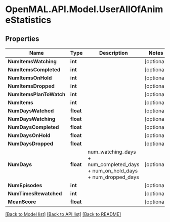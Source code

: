 # OpenMAL.API.Model.UserAllOfAnimeStatistics
## Properties

Name | Type | Description | Notes
------------ | ------------- | ------------- | -------------
**NumItemsWatching** | **int** |  | [optional] 
**NumItemsCompleted** | **int** |  | [optional] 
**NumItemsOnHold** | **int** |  | [optional] 
**NumItemsDropped** | **int** |  | [optional] 
**NumItemsPlanToWatch** | **int** |  | [optional] 
**NumItems** | **int** |  | [optional] 
**NumDaysWatched** | **float** |  | [optional] 
**NumDaysWatching** | **float** |  | [optional] 
**NumDaysCompleted** | **float** |  | [optional] 
**NumDaysOnHold** | **float** |  | [optional] 
**NumDaysDropped** | **float** |  | [optional] 
**NumDays** | **float** | num_watching_days + num_completed_days + num_on_hold_days + num_dropped_days  | [optional] 
**NumEpisodes** | **int** |  | [optional] 
**NumTimesRewatched** | **int** |  | [optional] 
**MeanScore** | **float** |  | [optional] 

[[Back to Model list]](../README.md#documentation-for-models) [[Back to API list]](../README.md#documentation-for-api-endpoints) [[Back to README]](../README.md)

